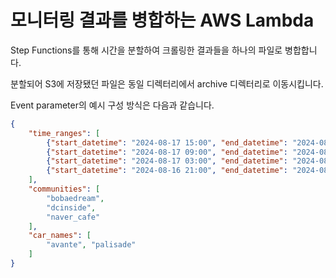 # 모니터링 결과를 병합하는 AWS Lambda
Step Functions를 통해 시간을 분할하여 크롤링한 결과들을 하나의 파일로 병합합니다.

분할되어 S3에 저장됐던 파일은 동일 디렉터리에서 archive 디렉터리로 이동시킵니다.

Event parameter의 예시 구성 방식은 다음과 같습니다.
```json
{
    "time_ranges": [
        {"start_datetime": "2024-08-17 15:00", "end_datetime": "2024-08-17 20:59"},
        {"start_datetime": "2024-08-17 09:00", "end_datetime": "2024-08-17 14:59"},
        {"start_datetime": "2024-08-17 03:00", "end_datetime": "2024-08-17 08:59"},
        {"start_datetime": "2024-08-16 21:00", "end_datetime": "2024-08-17 02:59"}
    ],
    "communities": [
        "bobaedream",
        "dcinside",
        "naver_cafe"
    ],
    "car_names": [
        "avante", "palisade"
    ]
}
```
